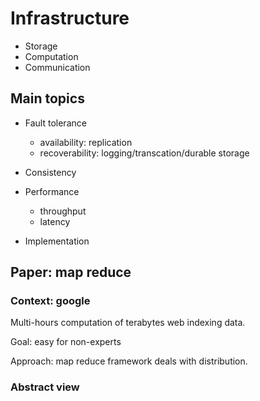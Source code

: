 # Infrastructure

+ Storage
+ Computation
+ Communication

## Main topics

+ Fault tolerance
  + availability: replication
  + recoverability: logging/transcation/durable storage

+ Consistency
+ Performance
  + throughput
  + latency
+ Implementation

## Paper: map reduce

### Context: google

Multi-hours computation of terabytes web indexing data.

Goal: easy for non-experts

Approach: map reduce framework deals with distribution.

### Abstract view
